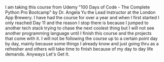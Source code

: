 I am taking this course from Udemy "100 Days of Code - The Complete Python Pro Bootcamp" by Dr. Angela Yu the Lead Instructor at the London App Brewery. I have had the course for over a year and when I first started I only reached Day 11 and the reason I stop there is because I jumped to another tech stack trying to chase the next coolest thing but I will not see another programming language until I finish this course and the projects that come with it. I will not be following the course up to a certain point day by day, mainly because some things I already know and just going thru as a refresher and others will take time to finish because of my day to day life demands. Anyways Let's Get It.